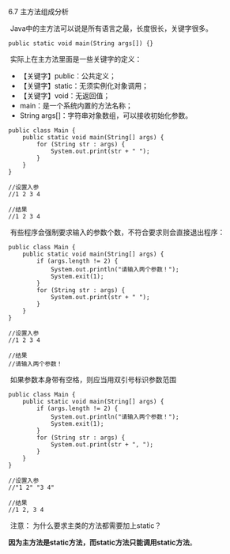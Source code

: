 6.7 主方法组成分析

​        Java中的主方法可以说是所有语言之最，长度很长，关键字很多。

```
public static void main(String args[]) {}
```

​        实际上在主方法里面是一些关键字的定义：

- 【关键字】public：公共定义；
- 【关键字】static：无须实例化对象调用；
- 【关键字】void：无返回值；
- main：是一个系统内置的方法名称；
- String args[]：字符串对象数组，可以接收初始化参数。

```
public class Main {
    public static void main(String[] args) {
        for (String str : args) {
            System.out.print(str + " ");
        }
    }
}

//设置入参
//1 2 3 4

//结果
//1 2 3 4
```





​         有些程序会强制要求输入的参数个数，不符合要求则会直接退出程序：

```
public class Main {
    public static void main(String[] args) {
        if (args.length != 2) {
            System.out.println("请输入两个参数！");
            System.exit(1);
        }
        for (String str : args) {
            System.out.print(str + " ");
        }
    }
}

//设置入参
//1 2 3 4

//结果
//请输入两个参数！
```





​        如果参数本身带有空格，则应当用双引号标识参数范围

```
public class Main {
    public static void main(String[] args) {
        if (args.length != 2) {
            System.out.println("请输入两个参数！");
            System.exit(1);
        }
        for (String str : args) {
            System.out.print(str + ", ");
        }
    }
}

//设置入参
//"1 2" "3 4"

//结果
//1 2, 3 4 
```





​        注意： 为什么要求主类的方法都需要加上static？

​        **因为主方法是static方法，而static方法只能调用static方法**。
